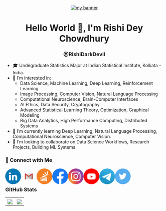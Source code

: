 <p align="center">
  <a href="https://rishidarkdevil.github.io/" target="_blank" rel="noreferrer"><img src="https://user-images.githubusercontent.com/52328147/192350589-c7164d50-a563-4405-9ee8-3a8e9efbeacc.png" alt="my banner"></a>
</p> 

<h1 align="center">Hello World 👋, I'm Rishi Dey Chowdhury</h1>
<h3 align="center">@RishiDarkDevil</h1>

- 🎓 Undegraduate Statistics Major at Indian Statistical Institute, Kolkata - India.
- 👀 I’m interested in:
  - Data Science, Machine Learning, Deep Learning, Reinforcement Learning 
  - Image Processing, Computer Vision, Natural Language Processing
  - Computational Neuroscience, Brain-Computer Interfaces
  - AI Ethics, Data Security, Cryptography  
  - Advanced Statistical Learning Theory, Optimization, Graphical Modeling
  - Big Data Analytics, High Performance Computing, Distributed Systems
- 🌱 I’m currently learning Deep Learning, Natural Language Processing, Computational Neuroscience, Computer Vision.
- 💞️ I’m looking to collaborate on Data Science Workflows, Research Projects, Building ML Systems.

### 🤝 Connect with Me

<a href="https://www.linkedin.com/in/rishi-dey-chowdhury/"><img align="left" src="https://raw.githubusercontent.com/RishiDarkDevil/RishiDarkDevil/main/SVG/Color/LinkedIN.svg" alt="Rishi Dey Chowdhury | LinkedIn" width="50px"/></a>
<a href="rishi8001100192@gmail.com"><img align="left" src="https://raw.githubusercontent.com/RishiDarkDevil/RishiDarkDevil/main/SVG/Color/Gmail.svg" alt="Rishi Dey Chowdhury | Gmail" width="50px"/></a>
<a href="https://stackoverflow.com/users/15240549/rishi-dey-chowdhury"><img align="left" src="https://raw.githubusercontent.com/RishiDarkDevil/RishiDarkDevil/main/SVG/Color/Stackoverflow.svg" alt="Rishi Dey Chowdhury | StackOverflow" width="50px"/></a>
<a href="https://www.facebook.com/rishi.deychowdhury/"><img align="left" src="https://raw.githubusercontent.com/RishiDarkDevil/RishiDarkDevil/main/SVG/Color/Facebook.svg" alt="Rishi Dey Chowdhury | Facebook" width="50px"/></a>
<a href="https://www.instagram.com/rishidarkdevil/"><img align="left" src="https://raw.githubusercontent.com/RishiDarkDevil/RishiDarkDevil/main/SVG/Color/Instagram.svg" alt="Rishi Dey Chowdhury | Instagram" width="50px"/></a>
<a href="https://www.youtube.com/channel/UCiOcFWpy2TxZE8hXK4dQ-Wg"><img align="left" src="https://raw.githubusercontent.com/RishiDarkDevil/RishiDarkDevil/main/SVG/Color/Youtube.svg" alt="Rishi Dey Chowdhury | YouTube" width="50px"/></a>
<a href="https://t.me/RishiDarkDevil"><img align="left" src="https://raw.githubusercontent.com/RishiDarkDevil/RishiDarkDevil/main/SVG/Color/Telegram.svg" alt="Rishi Dey Chowdhury | Telegram" width="50px"/></a>
<a href="https://twitter.com/rishidarkdevil"><img align="left" src="https://raw.githubusercontent.com/RishiDarkDevil/RishiDarkDevil/main/SVG/Color/Twitter.svg" alt="Rishi Dey Chowdhury | Twitter" width="50px"/></a>
</br></br>

### GitHub Stats
<table class="center" style="width:100%;">
  <tr>
    <td align="center">
  <img align="center" src="https://github-readme-stats.vercel.app/api?username=rishidarkdevil&count_private=true&show_icons=true&theme=algolia&hide_border=true" />
    </td>
    <td align="center">
  <img align="center" src="https://github-readme-stats.vercel.app/api/top-langs/?username=rishidarkdevil&hide=html&langs_count=10&theme=algolia&hide_border=true" />
</td>
  </tr>
</table>

<!---
RishiDarkDevil/RishiDarkDevil is a ✨ special ✨ repository because its `README.md` (this file) appears on your GitHub profile.
You can click the Preview link to take a look at your changes.
--->
